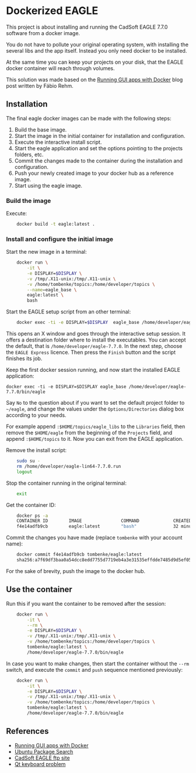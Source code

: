 Dockerized EAGLE
================

This project is about installing and running the CadSoft EAGLE 7.7.0 software from a docker image.

You do not have to pollute your original operating system, with installing the several libs and the app itself.
Instead you only need docker to be installed.

At the same time you can keep your projects on your disk, that the EAGLE docker container will reach through volumes.

This solution was made based on the [Running GUI apps with Docker](http://fabiorehm.com/blog/2014/09/11/running-gui-apps-with-docker/)
blog post written by Fábio Rehm.


## Installation

The final eagle docker images can be made with the following steps:

1. Build the base image.
2. Start the image in the initial container for installation and configuration.
3. Execute the interactive install script.
4. Start the eagle application and set the options pointing to the projects folders, etc.
5. Commit the changes made to the container during the installation and configuration.
6. Push your newly created image to your docker hub as a reference image.
7. Start using the eagle image.

### Build the image

Execute:

```bash
    docker build -t eagle:latest .
```

### Install and configure the initial image

Start the new image in a terminal:

```bash
    docker run \
        -it \
        -e DISPLAY=$DISPLAY \
        -v /tmp/.X11-unix:/tmp/.X11-unix \
        -v /home/tombenke/topics:/home/developer/topics \
        --name=eagle_base \
        eagle:latest \
        bash
```

Start the EAGLE setup script from an other terminal:

```bash
    docker exec -ti -e DISPLAY=$DISPLAY  eagle_base /home/developer/eagle-lin64-7.7.0.run
```

This opens an X window and goes through the interactive setup session.
It offers a destination folder where to install the executables.
You can accept the default, that is `/home/developer/eagle-7.7.0`.
In the next step, choose the `EAGLE Express` licence.
Then press the `Finish` button and the script finishes its job.

Keep the first docker session running, and now start the installed EAGLE application:

    docker exec -ti -e DISPLAY=$DISPLAY eagle_base /home/developer/eagle-7.7.0/bin/eagle

Say `No` to the question about if you want to set the default project folder to `~/eagle`,
and change the values under the `Options/Directories` dialog box according to your needs.

For example append `:$HOME/topics/eagle_libs` to the `Libraries` field,
then remove the `$HOME/eagle` from the beginning of the `Projects` field, and append `:$HOME/topics` to it.
Now you can exit from the EAGLE application.

Remove the install script:

```bash
    sudo su - 
    rm /home/developer/eagle-lin64-7.7.0.run 
    logout
```

Stop the container running in the original terminal:

```bash
    exit
```

Get the container ID:

```bash
    docker ps -a
    CONTAINER ID        IMAGE               COMMAND             CREATED             STATUS                     PORTS               NAMES
    f4e14adfb9cb        eagle:latest        "bash"              32 minutes ago      Exited (0) 3 seconds ago                       eagle_base
```

Commit the changes you have made (replace `tombenke` with your account name):

```bash
    docker commit f4e14adfb9cb tombenke/eagle:latest
    sha256:a7f69df3baa0a54dcc8edd7755d7719eb4a3e31535effdde7485d9d5ef053d9b
```

For the sake of brevity, push the image to the docker hub.


## Use the container

Run this if you want the container to be removed after the session:

```bash
    docker run \
        -it \
        --rm \
        -e DISPLAY=$DISPLAY \
        -v /tmp/.X11-unix:/tmp/.X11-unix \
        -v /home/tombenke/topics:/home/developer/topics \
        tombenke/eagle:latest \
        /home/developer/eagle-7.7.0/bin/eagle
```

In case you want to make changes, then start the container without the `--rm` switch, 
and execute the `commit` and `push` sequence mentioned previously:

```bash
    docker run \
        -it \
        -e DISPLAY=$DISPLAY \
        -v /tmp/.X11-unix:/tmp/.X11-unix \
        -v /home/tombenke/topics:/home/developer/topics \
        tombenke/eagle:latest \
        /home/developer/eagle-7.7.0/bin/eagle
```

## References

- [Running GUI apps with Docker](http://fabiorehm.com/blog/2014/09/11/running-gui-apps-with-docker/)
- [Ubuntu Package Search](http://packages.ubuntu.com/)
- [CadSoft EAGLE ftp site](ftp://ftp.cadsoft.de/eagle/program/7.7/)
- [Qt keyboard problem](http://stackoverflow.com/questions/26974644/no-keyboard-input-in-qt-creator-after-update-to-qt5)
